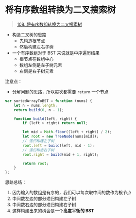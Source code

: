 
# 将有序数组转换为二叉搜索树


> [108. 将有序数组转换为二叉搜索树](https://leetcode.cn/problems/convert-sorted-array-to-binary-search-tree/)


- 构造二叉树的思路
	- 先构造根节点
	- 然后构建左右子树
- 一个有序数组对于 BST 来说就是中序遍历结果
	- 根节点在数组中心
	- 数组左侧是左子树元素
	- 右侧是右子树元素

注意点：
- 分解问题的思路，所以每次都需要 `return` 一个节点

```javascript
var sortedArrayToBST = function (nums) {
    let n = nums.length;
    return build(0, n - 1);

    function build(left, right) {
        if (left > right) return null;

        let mid = Math.floor((left + right) / 2);
        let root = new TreeNode(nums[mid]);
        // 递归构建左子树
        root.left = build(left, mid - 1);
        // 递归构造右子树
        root.right = build(mid + 1, right);

        return root;
    }
};
```

思路总结：
1. 因为输入的数组是有序的，我们可以每次取中间的数作为根节点
2. 中间数左边的部分递归构建左子树
3. 中间数右边的部分递归构建右子树
4. 这样构建出来的树会是一个**高度平衡的 BST**